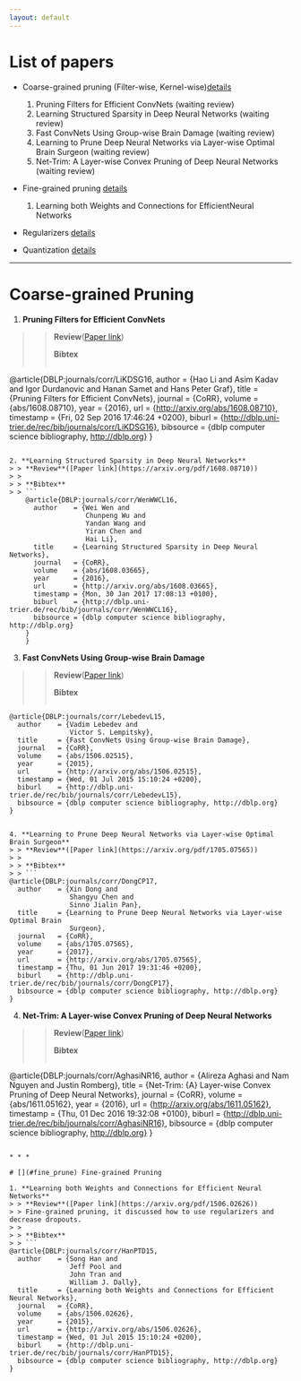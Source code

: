 ```yaml
---
layout: default
---
```

# [](#list) List of papers
  * Coarse-grained pruning (Filter-wise, Kernel-wise)[details](#coarse_prune)
    1. Pruning Filters for Efficient ConvNets (waiting review)
    2. Learning Structured Sparsity in Deep Neural Networks (waiting review)
    3. Fast ConvNets Using Group-wise Brain Damage (waiting review)
    4. Learning to Prune Deep Neural Networks via Layer-wise Optimal Brain Surgeon (waiting review)
    5. Net-Trim: A Layer-wise Convex Pruning of Deep Neural Networks (waiting review)

  * Fine-grained pruning [details](#fine_prune)
    1. Learning both Weights and Connections for EfficientNeural Networks

  * Regularizers [details](#reg)

  * Quantization [details](#quan)

* * *

# [](#coarse_prune) Coarse-grained Pruning

1. **Pruning Filters for Efficient ConvNets**
> > **Review**([Paper link](https://arxiv.org/pdf/1608.08710))
> >
> > **Bibtex**
> > ```
@article{DBLP:journals/corr/LiKDSG16,
  author    = {Hao Li and
               Asim Kadav and
               Igor Durdanovic and
               Hanan Samet and
               Hans Peter Graf},
  title     = {Pruning Filters for Efficient ConvNets},
  journal   = {CoRR},
  volume    = {abs/1608.08710},
  year      = {2016},
  url       = {http://arxiv.org/abs/1608.08710},
  timestamp = {Fri, 02 Sep 2016 17:46:24 +0200},
  biburl    = {http://dblp.uni-trier.de/rec/bib/journals/corr/LiKDSG16},
  bibsource = {dblp computer science bibliography, http://dblp.org}
}
```

2. **Learning Structured Sparsity in Deep Neural Networks**
> > **Review**([Paper link](https://arxiv.org/pdf/1608.08710))
> >
> > **Bibtex**
> > ```
    @article{DBLP:journals/corr/WenWWCL16,
      author    = {Wei Wen and
                   Chunpeng Wu and
                   Yandan Wang and
                   Yiran Chen and
                   Hai Li},
      title     = {Learning Structured Sparsity in Deep Neural Networks},
      journal   = {CoRR},
      volume    = {abs/1608.03665},
      year      = {2016},
      url       = {http://arxiv.org/abs/1608.03665},
      timestamp = {Mon, 30 Jan 2017 17:08:13 +0100},
      biburl    = {http://dblp.uni-trier.de/rec/bib/journals/corr/WenWWCL16},
      bibsource = {dblp computer science bibliography, http://dblp.org}
    }
    }
```

3. **Fast ConvNets Using Group-wise Brain Damage**
> > **Review**([Paper link](https://arxiv.org/pdf/1506.02515))
> >
> > **Bibtex**
> > ```
    @article{DBLP:journals/corr/LebedevL15,
      author    = {Vadim Lebedev and
                   Victor S. Lempitsky},
      title     = {Fast ConvNets Using Group-wise Brain Damage},
      journal   = {CoRR},
      volume    = {abs/1506.02515},
      year      = {2015},
      url       = {http://arxiv.org/abs/1506.02515},
      timestamp = {Wed, 01 Jul 2015 15:10:24 +0200},
      biburl    = {http://dblp.uni-trier.de/rec/bib/journals/corr/LebedevL15},
      bibsource = {dblp computer science bibliography, http://dblp.org}
    }
```

4. **Learning to Prune Deep Neural Networks via Layer-wise Optimal Brain Surgeon**
> > **Review**([Paper link](https://arxiv.org/pdf/1705.07565))
> >
> > **Bibtex**
> > ```
@article{DBLP:journals/corr/DongCP17,
  author    = {Xin Dong and
               Shangyu Chen and
               Sinno Jialin Pan},
  title     = {Learning to Prune Deep Neural Networks via Layer-wise Optimal Brain
               Surgeon},
  journal   = {CoRR},
  volume    = {abs/1705.07565},
  year      = {2017},
  url       = {http://arxiv.org/abs/1705.07565},
  timestamp = {Thu, 01 Jun 2017 19:31:46 +0200},
  biburl    = {http://dblp.uni-trier.de/rec/bib/journals/corr/DongCP17},
  bibsource = {dblp computer science bibliography, http://dblp.org}
}
```

4. **Net-Trim: A Layer-wise Convex Pruning of Deep Neural Networks**
> > **Review**([Paper link](https://arxiv.org/pdf/1611.05162))
> >
> > **Bibtex**
> > ```
@article{DBLP:journals/corr/AghasiNR16,
  author    = {Alireza Aghasi and
               Nam Nguyen and
               Justin Romberg},
  title     = {Net-Trim: {A} Layer-wise Convex Pruning of Deep Neural Networks},
  journal   = {CoRR},
  volume    = {abs/1611.05162},
  year      = {2016},
  url       = {http://arxiv.org/abs/1611.05162},
  timestamp = {Thu, 01 Dec 2016 19:32:08 +0100},
  biburl    = {http://dblp.uni-trier.de/rec/bib/journals/corr/AghasiNR16},
  bibsource = {dblp computer science bibliography, http://dblp.org}
}
```

* * *

# [](#fine_prune) Fine-grained Pruning

1. **Learning both Weights and Connections for Efficient Neural Networks**
> > **Review**([Paper link](https://arxiv.org/pdf/1506.02626))
> > Fine-grained pruning, it discussed how to use regularizers and decrease dropouts.
> >
> > **Bibtex**
> > ```
@article{DBLP:journals/corr/HanPTD15,
  author    = {Song Han and
               Jeff Pool and
               John Tran and
               William J. Dally},
  title     = {Learning both Weights and Connections for Efficient Neural Networks},
  journal   = {CoRR},
  volume    = {abs/1506.02626},
  year      = {2015},
  url       = {http://arxiv.org/abs/1506.02626},
  timestamp = {Wed, 01 Jul 2015 15:10:24 +0200},
  biburl    = {http://dblp.uni-trier.de/rec/bib/journals/corr/HanPTD15},
  bibsource = {dblp computer science bibliography, http://dblp.org}
}
```
